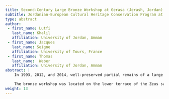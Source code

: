 ```yaml
---
title: Second-Century Large Bronze Workshop at Gerasa (Jerash, Jordan)
subtitle: Jordanian-European Cultural Heritage Conservation Program at Jerash 2012
type: abstract
author:
 - first_name: Lutfi
   last_name: Khalil
   affiliation: University of Jordan, Amman
 - first_name: Jacques
   last_name: Seigne
   affiliation: University of Tours, France
 - first_name: Thomas
   last_name:  Weber
   affiliation: University of Jordan, Amman
abstract: |
    In 1993, 2012, and 2014, well-preserved partial remains of a large bronze workshop were uncovered at the Sanctuary of Zeus in Jerash. Thanks to the close cooperation among Jordanian, German, and French specialists, more than 3,000 mold fragments have been restored and the other relevant installations of the workshop, dated of the second half of the second century AD, preserved. All the pieces will be accessible, as a world unique cultural heritage monument of Jordan, through an exhibit in the Jordan National Museum.

    The bronze workshop was located on the lower terrace of the Zeus sanctuary. At the moment, its remains include four large molds pits, with traces of large-sized copper-alloy cast objects at the bottom of them (two circular, two rectangular in plan). Some 3,000 pieces of the smashed mold mantle (consisting of baked earth), along with numerous fragments of the furnaces and other installations, had been dumped into these pits when the casting process was finished. The negative impression on the interiors of the mold fragments led to the conclusion that large-sized draped statuary, as well as other objects (cultic instruments?), were fabricated in this workshop by the lost-wax procedure.
weight: 13
---
```

